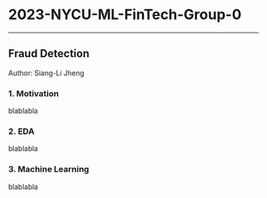 # 2023-NYCU-ML-FinTech-Group-0
---
## Fraud Detection
Author: Siang-Li Jheng

### 1. Motivation
blablabla

### 2. EDA
blablabla

### 3. Machine Learning
blablabla